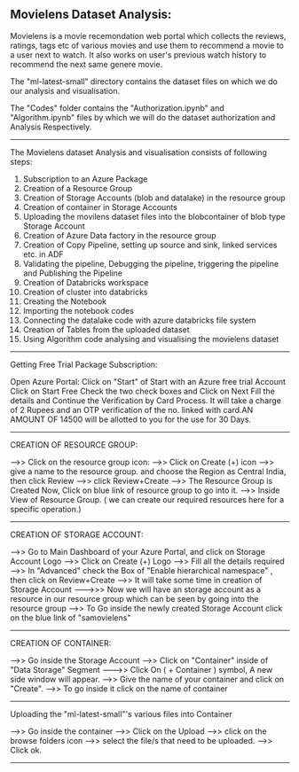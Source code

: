 Movielens Dataset Analysis:
--------------------------------------

Movielens is a movie recemondation web portal which collects the reviews, ratings, tags etc of various movies and use them to recommend a movie to a user next to watch. It also works on user's previous watch history to recommend the next same genere movie.

The "ml-latest-small" directory contains the dataset files on which we do our analysis and visualisation.

The "Codes" folder contains the "Authorization.ipynb" and "Algorithm.ipynb" files by which we will do the dataset authorization and Analysis Respectively.

---------------------------------------

The Movielens dataset Analysis and visualisation consists of following steps:

1.  Subscription to an Azure Package
2.  Creation of a Resource Group
3.  Creation of Storage Accounts (blob and datalake) in the resource group
4.  Creation of container in Storage Accounts
5.  Uploading the movilens dataset files into the blobcontainer of blob type Storage Account
6.  Creation of Azure Data factory in the resource group
7.  Creation of Copy Pipeline, setting up source and sink, linked services etc. in ADF
8.  Validating the pipeline, Debugging the pipeline, triggering the pipeline and Publishing the Pipeline
9.  Creation of Databricks workspace
10. Creation of cluster into databricks
11. Creating the Notebook
12. Importing the notebook codes
13. Connecting the datalake code with azure databricks file system
14. Creation of Tables from the uploaded dataset
15. Using Algorithm code analysing and visualising the movielens dataset

-----------------------------------------------------------------------------------------------------

Getting Free Trial Package Subscription:

Open Azure Portal:
Click on "Start" of Start with an Azure free trial Account
Click on Start Free
Check the two check boxes and Click on Next
Fill the details and Continue the Verification by Card Process.
It will take a charge of 2 Rupees and an OTP verification of the no. linked with card.AN AMOUNT OF 14500 will be allotted to you for the use for 30 Days.

-------------------------------------------------------------------------------------------------------

CREATION OF RESOURCE GROUP:

-->> Click on the resource group icon:
-->> Click on Create (+) icon
-->> give a name to the resource group. and choose the Region as Central India, then click Review
-->> click Review+Create
-->> The Resource Group is Created Now, Click on blue link of resource group to go into it.
-->> Inside View of Resource Group. ( we can create our required resources here for a specific operation.)

--------------------------------------------------------------------------------------------------------

CREATION OF STORAGE ACCOUNT:

-->> Go to Main Dashboard of your Azure Portal, and click on Storage Account Logo
-->> Click on Create (+) Logo
-->> Fill all the details required
-->> In "Advanced" check the Box of "Enable hierarchical namespace" , then click on Review+Create
-->> It will take some time in creation of Storage Account
--->>> Now we will have an storage account as a resource in our resource group which can be seen by going into the resource group
-->> To Go inside the newly created Storage Account click on the blue link of "samovielens"

------------------------------------------------------------------------------------------------------------

CREATION OF CONTAINER:

-->> Go inside the Storage Account
-->> Click on "Container" inside of "Data Storage" Segment
--->> Click On ( + Container ) symbol, A new side window will appear.
-->> Give the name of your container and click on "Create".
-->> To go inside it click on the name of container

--------------------------------------------------------------------------------------------------------------

Uploading the "ml-latest-small"'s various files into Container

-->> Go inside the container
-->> Click on the Upload
-->> click on the browse folders icon
-->> select the file/s that need to be uploaded.
-->> Click ok.

--------------------------------------------------------------------------------------------------------------
